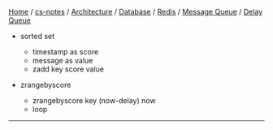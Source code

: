 [Home](https://mengxianbin.github.io) /
[cs-notes](https://mengxianbin.github.io/cs-notes/site) /
[Architecture](https://mengxianbin.github.io/cs-notes/site/Architecture) /
[Database](https://mengxianbin.github.io/cs-notes/site/Architecture/Database) /
[Redis](https://mengxianbin.github.io/cs-notes/site/Architecture/Database/Redis) /
[Message Queue](https://mengxianbin.github.io/cs-notes/site/Architecture/Database/Redis/Message%20Queue) /
[Delay Queue](https://mengxianbin.github.io/cs-notes/site/Architecture/Database/Redis/Message%20Queue/Delay%20Queue)

* sorted set
    * timestamp as score
    * message as value
    * zadd key score value

* zrangebyscore
    * zrangebyscore key (now-delay) now
    * loop

---
